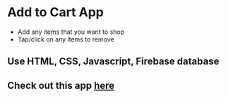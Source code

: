 # Add to Cart App

- Add any items that you want to shop
- Tap/click on any items to remove

## Use HTML, CSS, Javascript, Firebase database

## Check out this app [here](https://add-to-cart-thecatronaut.netlify.app/)
